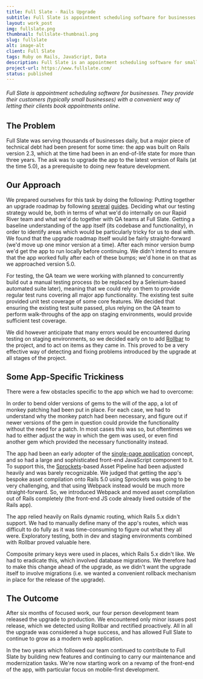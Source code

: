 ```yaml
---
title: Full Slate - Rails Upgrade
subtitle: Full Slate is appointment scheduling software for businesses. They provide their customers (typically small businesses) with a convenient way of letting their clients book appointments online.
layout: work_post
img: fullslate.png
thumbnail: fullslate-thumbnail.png
slug: fullslate
alt: image-alt
client: Full Slate
tags: Ruby on Rails, JavaScript, Data
description: Full Slate is an appointment scheduling software for small businesses. The Rapid River successfully upgraded the Rails version from 2 to 5.
project-url: https://www.fullslate.com/
status: published
---
```


###### Full Slate is appointment scheduling software for businesses. They provide their customers (typically small businesses) with a convenient way of letting their clients book appointments online.

## The Problem

Full Slate was serving thousands of businesses daily, but a major piece of technical debt had been present for some time: the app was built on Rails version 2.3, which at the time had been in an end-of-life state for more than three years. The ask was to upgrade the app to the latest version of Rails (at the time 5.0), as a prerequisite to doing new feature development.

## Our Approach

We prepared ourselves for this task by doing the following:
Putting together an upgrade roadmap by following [several](http://www.rails-upgrade-checklist.com/) [guides](https://guides.rubyonrails.org/upgrading_ruby_on_rails.html).
Deciding what our testing strategy would be, both in terms of what we'd do internally on our Rapid River team and what we'd do together with QA teams at Full Slate.
Getting a baseline understanding of the app itself (its codebase and functionality), in order to identify areas which would be particularly tricky for us to deal with.
We found that the upgrade roadmap itself would be fairly straight-forward (we'd move up one minor version at a time). After each minor version bump we'd get the app to run locally before continuing. We didn't intend to ensure that the app worked fully after each of these bumps; we'd hone in on that as we approached version 5.0.

For testing, the QA team we were working with planned to concurrently build out a manual testing process (to be replaced by a Selenium-based automated suite later), meaning that we could rely on them to provide regular test runs covering all major app functionality. The existing test suite provided unit test coverage of some core features. We decided that ensuring the existing test suite passed, plus relying on the QA team to perform walk-throughs of the app on staging environments, would provide sufficient test coverage.

We did however anticipate that many errors would be encountered during testing on staging environments, so we decided early on to add [Rollbar](https://rollbar.com/) to the project, and to act on items as they came in. This proved to be a very effective way of detecting and fixing problems introduced by the upgrade at all stages of the project.

<!-- <div class="client-quote">
  Lorem ipsum dolor sit amet, consectetur adipiscing elit. Nunc pulvinar scelerisque purus. Sed pharetra tempor est quis ultricies. Vestibulum ut tellus tortor. Etiam lacinia libero id enim porttitor scelerisque. Ut eget nisl et risus aliquam tempor. Aliquam et risus a ante tempus viverra a eget nisl. Praesent congue magna non scelerisque convallis.
</div> -->

## Some App-Specific Trickiness

There were a few obstacles specific to the app which we had to overcome:

In order to bend older versions of gems to the will of the app, a lot of monkey patching had been put in place. For each case, we had to understand why the monkey patch had been necessary, and figure out if newer versions of the gem in question could provide the functionality without the need for a patch. In most cases this was so, but oftentimes we had to either adjust the way in which the gem was used, or even find another gem which provided the necessary functionality instead.

The app had been an early adopter of the [single-page application](https://en.wikipedia.org/wiki/Single-page_application) concept, and so had a large and sophisticated front-end JavaScript component to it. To support this, the [Sprockets](https://github.com/rails/sprockets)-based Asset Pipeline had been adjusted heavily and was barely recognizable. We judged that getting the app's bespoke asset compilation onto Rails 5.0 using Sprockets was going to be very challenging, and that using Webpack instead would be much more straight-forward. So, we introduced Webpack and moved asset compilation out of Rails completely (the front-end JS code already lived outside of the Rails app).

The app relied heavily on Rails dynamic routing, which Rails 5.x didn't support. We had to manually define many of the app's routes, which was difficult to do fully as it was time-consuming to figure out what they all were. Exploratory testing, both in dev and staging environments combined with Rollbar proved valuable here.

Composite primary keys were used in places, which Rails 5.x didn't like. We had to eradicate this, which involved database migrations. We therefore had to make this change ahead of the upgrade, as we didn't want the upgrade itself to involve migrations (i.e. we wanted a convenient rollback mechanism in place for the release of the upgrade).

## The Outcome

After six months of focused work, our four person development team released the upgrade to production. We encountered only minor issues post release, which we detected using Rollbar and rectified proactively. All in all the upgrade was considered a huge success, and has allowed Full Slate to continue to grow as a modern web application.

In the two years which followed our team continued to contribute to Full Slate by building new features and continuing to carry our maintenance and modernization tasks. We're now starting work on a revamp of the front-end of the app, with particular focus on mobile-first development.
